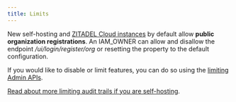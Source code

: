 ```yaml
---
title: Limits
---
```


New self-hosting and [ZITADEL Cloud instances](https://zitadel.com/signin) by default allow **public organization registrations**.
An IAM_OWNER can allow and disallow the endpoint */ui/login/register/org* or resetting the property
to the default configuration.

If you would like to disable or limit features,
you can do so using the [limiting Admin APIs](/category/apis/resources/admin/limits).

[Read about more limiting audit trails if you are self-hosting](/self-hosting/manage/usage_control#limit-audit-trails).